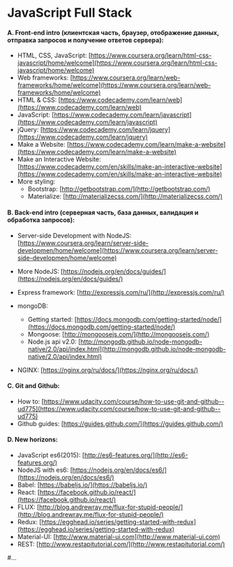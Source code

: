 # JavaScript Full Stack

#### A. Front-end intro (клиентская часть, браузер, отображение данных, отправка запросов и получение ответов сервера): 
* HTML, CSS, JavaScript: [https://www.coursera.org/learn/html-css-javascript/home/welcome](https://www.coursera.org/learn/html-css-javascript/home/welcome)
* Web frameworks: [https://www.coursera.org/learn/web-frameworks/home/welcome](https://www.coursera.org/learn/web-frameworks/home/welcome)
* HTML & CSS: [https://www.codecademy.com/learn/web](https://www.codecademy.com/learn/web) 
* JavaScript: [https://www.codecademy.com/learn/javascript](https://www.codecademy.com/learn/javascript)
* jQuery: [https://www.codecademy.com/learn/jquery](https://www.codecademy.com/learn/jquery)
* Make a Website: [https://www.codecademy.com/learn/make-a-website](https://www.codecademy.com/learn/make-a-website)
* Make an Interactive Website: [https://www.codecademy.com/en/skills/make-an-interactive-website](https://www.codecademy.com/en/skills/make-an-interactive-website)
* More styling: 
  * Bootstrap: [http://getbootstrap.com/](http://getbootstrap.com/)
  * Materialize: [http://materializecss.com/](http://materializecss.com/)

#### B. Back-end intro (серверная часть, база данных, валидация и обработка запросов): 
* Server-side Development with NodeJS: [https://www.coursera.org/learn/server-side-developmen/home/welcome](https://www.coursera.org/learn/server-side-developmen/home/welcome)
* More NodeJS: [https://nodejs.org/en/docs/guides/](https://nodejs.org/en/docs/guides/)
* Express framework: [http://expressjs.com/ru/](http://expressjs.com/ru/)
* mongoDB:
  * Getting started: [https://docs.mongodb.com/getting-started/node/](https://docs.mongodb.com/getting-started/node/)
  * Mongoose: [http://mongoosejs.com/](http://mongoosejs.com/)
  * Node.js api v2.0: [http://mongodb.github.io/node-mongodb-native/2.0/api/index.html](http://mongodb.github.io/node-mongodb-native/2.0/api/index.html)

* NGINX: [https://nginx.org/ru/docs/](https://nginx.org/ru/docs/)

#### C. Git and Github:
* How to: [https://www.udacity.com/course/how-to-use-git-and-github--ud775](https://www.udacity.com/course/how-to-use-git-and-github--ud775)
* Github guides: [https://guides.github.com/](https://guides.github.com/)

#### D. New horizons:
* JavaScript es6(2015): [http://es6-features.org/](http://es6-features.org/)
* NodeJS with es6: [https://nodejs.org/en/docs/es6/](https://nodejs.org/en/docs/es6/)
* Babel: [https://babeljs.io/](https://babeljs.io/)
* React: [https://facebook.github.io/react/](https://facebook.github.io/react/)
* FLUX: [http://blog.andrewray.me/flux-for-stupid-people/](http://blog.andrewray.me/flux-for-stupid-people/)
* Redux: [https://egghead.io/series/getting-started-with-redux](https://egghead.io/series/getting-started-with-redux)
* Material-UI: [http://www.material-ui.com](http://www.material-ui.com)
* REST: [http://www.restapitutorial.com/](http://www.restapitutorial.com/)

#...
